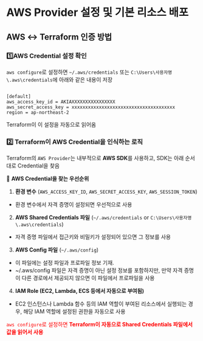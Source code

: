 # AWS Provider 설정 및 기본 리소스 배포

## AWS ↔ Terraform 인증 방법

### **1️⃣AWS Credential 설정 확인**

`aws configure`로 설정하면 `~/.aws/credentials` 또는 `C:\Users\사용자명\.aws\credentials`에 아래와 같은 내용이 저장

```hcl

[default]
aws_access_key_id = AKIAXXXXXXXXXXXXXXXX
aws_secret_access_key = xxxxxxxxxxxxxxxxxxxxxxxxxxxxxxxxxxxxxx
region = ap-northeast-2

```

Terraform이 이 설정을 자동으로 읽어옴

### **2️⃣ Terraform이 AWS Credential을 인식하는 로직**

Terraform의 `AWS Provider`는 내부적으로 **AWS SDK**를 사용하고, SDK는 아래 순서대로 Credential을 찾음

📌 **AWS Credential을 찾는 우선순위**

1. **환경 변수** (`AWS_ACCESS_KEY_ID`, `AWS_SECRET_ACCESS_KEY`, `AWS_SESSION_TOKEN`)
- 환경 변수에서 자격 증명이 설정되면 우선적으로 사용

2. **AWS Shared Credentials 파일** (`~/.aws/credentials` or `C:\Users\사용자명\.aws\credentials`)
- 자격 증명 파일에서 접근키와 비밀키가 설정되어 있으면 그 정보를 사용

3. **AWS Config 파일** (`~/.aws/config`)
- 이 파일에는 설정 파일과 프로파일 정보 기재. 
- ~/.aws/config 파일은 자격 증명이 아닌 설정 정보를 포함하지만, 만약 자격 증명이 다른 경로에서 제공되지 않으면 이 파일에서 프로파일을 사용

4. **IAM Role (EC2, Lambda, ECS 등에서 자동으로 부여됨)**
- EC2 인스턴스나 Lambda 함수 등의 IAM 역할이 부여된 리소스에서 실행되는 경우, 해당 IAM 역할에 설정된 권한을 자동으로 사용

 <span style="color:red"> `aws configure`로 설정하면 **Terraform이 자동으로 Shared Credentials 파일에서 값을 읽어서 사용**</span>
